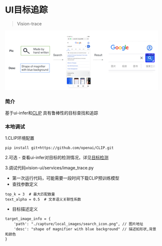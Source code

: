 # UI目标追踪

> Vision-trace

![](../image/image_trace.png)

### 简介
基于ui-infer和[CLIP](https://github.com/openai/CLIP) 具有鲁棒性的目标查找和追踪

### 本地调试

1.CLIP环境配置
```shell
pip install git+https://github.com/openai/CLIP.git
```

2.可选 - 查看ui-infer对目标的检测情况，详见[目标检测](vision_infer.md)

3.调试代码vision-ui/services/image_trace.py

- 第一次运行代码，可能需要一段时间下载CLIP预训练模型
- 查找参数定义
```shell
top_k = 3  # 最大匹配数量
text_alpha = 0.5  # 文本语义关联性系数
```
- 目标描述定义
```shell
target_image_info = {
    'path': "./capture/local_images/search_icon.png", // 图片地址
    'desc': "shape of magnifier with blue background" // 描述如形状,背景和颜色
}
```




